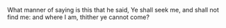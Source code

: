 What manner of saying is this that he said, Ye shall seek me, and shall not find me: and where I am, thither ye cannot come?
